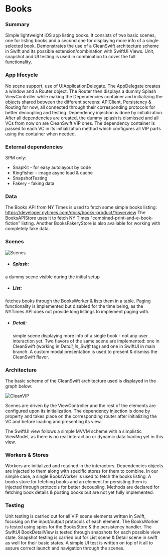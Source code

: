 # Books

### Summary
Simple lightweight iOS app listing books. It consists of two basic scenes, one for listing books and a second one for displaying more info of a single selected book. Demonstrates the use of a CleanSwift architecture scheme in Swift and its possible extension/combination with SwiftUI Views. Unit, snapshot and UI testing is used in combination to cover the full functionality.


### App lifecycle
No scene support, use of UIApplicationDelegate.
The AppDelegate creates a window and a Router object.
The Router then displays a dummy Splash ViewController while making the Dependencies container and initializing the objects shared between the different screens: APIClient, Persistency & Routing for now, all connected through their corresponding protocols for better decoupling and testing.
Dependency injection is done by initialization. After all dependencies are created, the dummy splash is dismissed and all VCs from now on are CleanSwift VIP ones. The dependency container is passed to each VC in its initialization method which configures all VIP parts using the container when needed.  


### External dependencies
 SPM only:
- SnapKit - for easy autolayout by code
- Kingfisher - image async load & cache
- SnapshotTesting
- Fakery - faking data


### Data
The Books API from NY Times is used to fetch some simple books listing:
https://developer.nytimes.com/docs/books-product/1/overview
The BooksAPIStore uses it to fetch NY Times "combined-print-and-e-book-fiction" listing.
Another BooksFakeryStore is also available for working with completely fake data.


### Scenes

![Scenes](https://user-images.githubusercontent.com/1202386/161102595-8f14235d-4077-4d7c-9343-344dde6503d5.png)

- ##### Splash:
 a dummy scene visible during the initial setup
- ##### List:
 fetches books through the BooksWorker & lists them in a table. Paging functionality is implemented but disabled for the time being, as the NYTimes API does not provide long listings to implement paging with.
- ##### Detail:
  simple scene displaying more info of a single book - not any user interaction yet. Two flavors of the same scene are implemented: one in CleanSwift (working in *Detail_in_Swift* tag) and one in SwiftUI in main branch. A custom modal presentation is used to present & dismiss the CleanSwift flavor.


### Architecture

The basic scheme of the CleanSwift architecture used is displayed in the graph below:

![CleanVIP](https://user-images.githubusercontent.com/1202386/160439487-c1a73443-486f-4f66-a3d2-0ba7c6ae8ea2.png)

Scenes are driven by the ViewController and the rest of the elements are configured upon its initialization. The dependency injection is done by property and takes place on the corresponding router after initializing the VC and before loading and presenting its view.

The SwiftUI view follows a simple MVVM scheme with a simplistic ViewModel, as there is no real interaction or dynamic data loading yet in this view.



### Workers & Stores
  Workers are initialized and retained in the interactors. Dependencies objects are injected to them along with specific stores for them to combine. In our simple case, a single BooksWorker is used to fetch the books listing. A books store for fetching books and an element for persisting them is injected through protocols for better decoupling.
  Methods are declared for fetching book details & posting books but are not yet fully implemented.



### Testing
Unit testing is carried out for all VIP scene elements written in Swift, focusing on the input/output protocols of each element. The BooksWorker is tested using spies for the BooksStore & the persistency handler.
The SwiftUI BookDetailView is tested through snapshots for each possible view state. Snapshot testing is carried out for List scene & Detail scene in swift as well for their basic states.
A simple UI test is written on top of it all to assure correct launch and navigation through the scenes.
